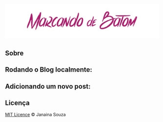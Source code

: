 # ![Marcando de Batom](img/marcando-de-batom.svg)

## Sobre

## Rodando o Blog localmente:

## Adicionando um novo post:

## Licença
[MIT Licence](https://github.com/janasouza/marcando-de-batom/blob/master/LICENCE.md) © Janaina Souza
